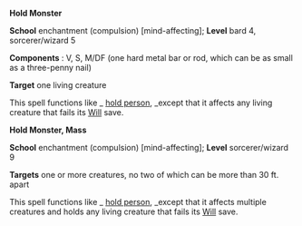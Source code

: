  **Hold Monster**

**School** enchantment (compulsion) [mind-affecting]; **Level** bard 4, sorcerer/wizard 5

**Components** : V, S, M/DF (one hard metal bar or rod, which can be as small as a three-penny nail)

**Target** one living creature

This spell functions like _ [hold person](holdPerson.md#_hold-person), _except that it affects any living creature that fails its [Will](../combat.md#_will) save.

**Hold Monster, Mass**

**School** enchantment (compulsion) [mind-affecting]; **Level** sorcerer/wizard 9

**Targets** one or more creatures, no two of which can be more than 30 ft. apart

This spell functions like _ [hold person](holdPerson.md#_hold-person), _except that it affects multiple creatures and holds any living creature that fails its [Will](../combat.md#_will) save.

